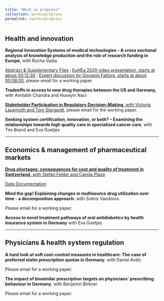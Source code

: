 ```yaml
---
title: "Work in progress"
collection: workinprogress
permalink: /workinprogress
---
```



## Health and innovation

**Regional Innovation Systems of medical technologies – A cross sectional analysis of knowledge production and the role of research funding in Europe**, with Rucha Vadia

[Abstract & Supplementary Files](https://osf.io/q537u/?view_only=3a4d739830a24d559a390f018a079040) ; [EuHEa 2020 video presentation, starts at about 00:12:30](https://www.youtube.com/watch?v=HVrSGqCRAkA&feature=youtu.be) ; [Expert discussion by Giovanni Fattore, starts at about 00:08:00](https://www.youtube.com/watch?v=iAnmZiD85-Y&feature=youtu.be), please email for a working paper.

**Tradeoffs in access to new drug therapies between the US and Germany**, with Amitabh Chandra and Huseyin Naci

[**Stakeholder Participation in Regulatory Decision-Making**, with Victoria Lauenroth and Tom Stargardt](https://journals.aom.org/doi/10.5465/AMBPP.2018.11748abstract), please email for the working paper.

**Seeking system certification, innovation, or both? – Examining the relationships towards high quality care in specialized cancer care**, with Tim Brand and Eva Goetjes




- - -


## Economics & management of pharmaceutical markets

[**Drug shortages: consequences for cost and quality of treatment in Switzerland.** with Stefan Felder and Camila Plaza](https://wwz.unibas.ch/de/wwz-forum/projekte-und-publikationen/fv-78/)

[Data Documentation](https://osf.io/zng2e/)


**Mind the gap! Explaining changes in multisource drug utilization over time - a decomposition approach.** with Sotiris Vandoros

Please email for a working paper.

**Access to novel treatment pathways of oral antidiabetics by health insurance system in Germany** with Eva Goetjes

- - -

## Physicians & health system regulation

**A hard look at soft cost-control measures in healthcare: The case of preferred statin prescription quotas in Germany.** with Daniel Avdic

Please email for a working paper.



**The impact of biosimilar prescription targets on physicians’ prescribing behaviour in Germany.** with Benjamin Birkner

Please email for a working paper.








